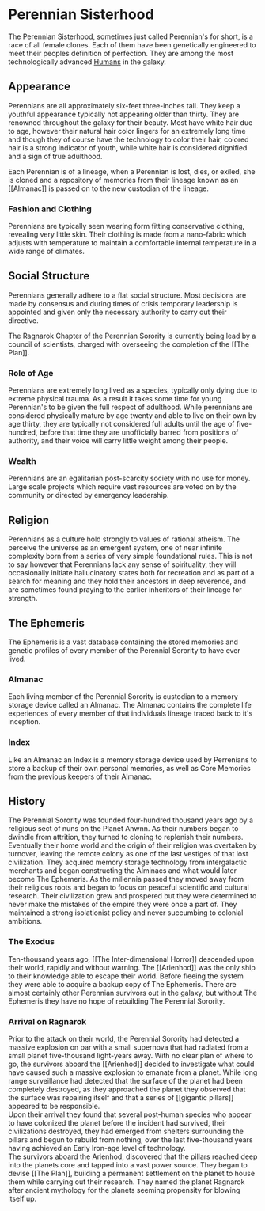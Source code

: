 # Perennian Sisterhood
The Perennian Sisterhood, sometimes just called Perennian's for short, is a race of all female clones. Each of them have been genetically engineered to meet their peoples definition of perfection. They are among the most technologically advanced [Humans](Human) in the galaxy.

## Appearance
Perennians are all approximately six-feet three-inches tall. They keep a youthful appearance typically not appearing older than thirty. They are renowned throughout the galaxy for their beauty. Most have white hair due to age, however their natural hair color lingers for an extremely long time and though they of course have the technology to color their hair, colored hair is a strong indicator of youth, while white hair is considered dignified and a sign of true adulthood.

Each Perennian is of a lineage, when a Perennian is lost, dies, or exiled, she is cloned and a repository of memories from their lineage known as an [[Almanac]] is passed on to the new custodian of the lineage.

### Fashion and Clothing
Perennians are typically seen wearing form fitting conservative clothing, revealing very little skin. Their clothing is made from a nano-fabric which adjusts with temperature to maintain a comfortable internal temperature in a wide range of climates.

## Social Structure
Perennians generally adhere to a flat social structure. Most decisions are made by consensus and during times of crisis temporary leadership is appointed and given only the necessary authority to carry out their directive.

The Ragnarok Chapter of the Perennian Sorority is currently being lead by a council of scientists, charged with overseeing the completion of the [[The Plan]].

### Role of Age
Perennians are extremely long lived as a species, typically only dying due to extreme physical trauma. As a result it takes some time for young Perennian's to be given the full respect of adulthood. While perennians are considered physically mature by age twenty and able to live on their own by age thirty, they are typically not considered full adults until the age of five-hundred, before that time they are unofficially barred from positions of authority, and their voice will carry little weight among their people.

### Wealth
Perennians are an egalitarian post-scarcity society with no use for money. Large scale projects which require vast resources are voted on by the community or directed by emergency leadership.

## Religion
Perennians as a culture hold strongly to values of rational atheism. The perceive the universe as an emergent system, one of near infinite complexity born from a series of very simple foundational rules. This is not to say however that Perennians lack any sense of spirituality, they will occasionally initiate hallucinatory states both for recreation and as part of a search for meaning and they hold their ancestors in deep reverence, and are sometimes found praying to the earlier inheritors of their lineage for strength.

## The Ephemeris
The Ephemeris is a vast database containing the stored memories and genetic profiles of every member of the Perennial Sorority to have ever lived.
### Almanac
Each living member of the Perennial Sorority is custodian to a memory storage device called an Almanac. The Almanac contains the complete life experiences of every member of that individuals lineage traced back to it's inception.
### Index
Like an Almanac an Index is a memory storage device used by Perrenians to store a backup of their own personal memories, as well as Core Memories from the previous keepers of their Almanac.
## History
The Perennial Sorority was founded four-hundred thousand years ago by a religious sect of nuns on the Planet Anwnn. As their numbers began to dwindle from attrition, they turned to cloning to replenish their numbers. Eventually their home world and the origin of their religion was overtaken by turnover, leaving the remote colony as one of the last vestiges of that lost civilization. They acquired memory storage technology from intergalactic merchants and began constructing the Alminacs and what would later become The Ephemeris. As the millennia passed they moved away from their religious roots and began to focus on peaceful scientific and cultural research. Their civilization grew and prospered but they were determined to never make the mistakes of the empire they were once a part of. They maintained a strong isolationist policy and never succumbing to colonial ambitions.
### The Exodus
Ten-thousand years ago, [[The Inter-dimensional Horror]] descended upon their world, rapidly and without warning. The [[Arienhod]] was the only ship to their knowledge able to escape their world. Before fleeing the system they were able to acquire a backup copy of The Ephemeris. There are almost certainly other Perennian survivors out in the galaxy, but without The Ephemeris they have no hope of rebuilding The Perennial Sorority.
### Arrival on Ragnarok
Prior to the attack on their world, the Perennial Sorority had detected a massive explosion on par with a small supernova that had radiated from a small planet five-thousand light-years away. With no clear plan of where to go, the survivors aboard the [[Arienhod]] decided to investigate what could have caused such a massive explosion to emanate from a planet. While long range surveillance had detected that the surface of the planet had been completely destroyed, as they approached the planet they observed that the surface was repairing itself and that a series of [[gigantic pillars]] appeared to be responsible.<br>
Upon their arrival they found that several post-human species who appear to have colonized the planet before the incident had survived, their civilizations destroyed, they had emerged from shelters surrounding the pillars and begun to rebuild from nothing, over the last five-thousand years having achieved an Early Iron-age level of technology.<br>
The survivors aboard the Arienhod, discovered that the pillars reached deep into the planets core and tapped into a vast power source. They began to devise [[The Plan]], building a permanent settlement on the planet to house them while carrying out their research. They named the planet Ragnarok after ancient mythology for the planets seeming propensity for blowing itself up.